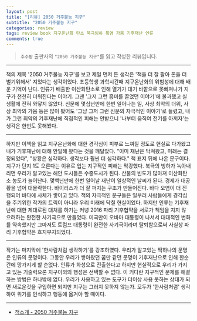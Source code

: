 ```yaml
---  
layout: post  
title: "[리뷰] 2050 거주불능 지구"  
subtitle: "2050 거주불능 지구"  
categories: review  
tags: review book 지구온난화 탄소 북극빙하 폭염 가뭄 기후재난 인류
comments: true
--- 
```

  
> `추수밭` 출판사의 `"2050 거주불능 지구"`를 읽고 작성한 리뷰입니다.

---

책의 제목 '2050 거주불능 지구'를 보고 제일 먼저 든 생각은 '책을 더 잘 팔아 돈을 더 벌기위해서' 지었다는 생각이었다. 초등학생 과학시간때 지구온난화의 위험성에 대해 배운 기억이 난다. 인류가 배출한 이산화탄소로 인해 열기가 대기 바깥으로 못빠져나가 지구가 천천히 더워진다는 이야기. 그땐 '그저 그런 흥미를 끌었던 이야기'에 불과했고 실생활에 전혀 와닿지 않았다. 신문에 몇십년만에 한번 일어나는 일, 사상 최악의 더위, 사상 최악의 가뭄 등은 많이 봤어도 '그냥 그저 그런 신문의 자극적인 이야기'로 들렸고, 내가 그런 최악의 기후재난에 직접적인 피해는 안받으니 '나부터 움직여 전기를 아끼자'는 생각은 한번도 못해봤다. 

---

하지만 이책을 읽고 지구온난화에 대한 경각심이 피부로 느껴질 정도로 현실로 다가왔고 내가 기후재난에 대해 안일해 왔다는 것을 깨달았다. "이미 재난은 닥쳐왔고, 미래는 결정되었다", "상황은 심각하다. 생각보다 훨씬 더 심각하다." 책 표지 뒤에 나온 문구이다. 지구가 단지 1도 오른다는 이유로 입는 지구적인 피해는 막강했다. 북극의 빙하가 녹아내리면 우리가 알고있는 해안 도시들은 수중도시가 된다. 산불의 빈도가 많아져 이산화탄소 농도가 늘어난다. 몇백년만에 한번 일어날 재난이 일상적인 날씨가 된다. 경제가 대공황을 넘어 대몰락한다. 바이러스가 더 잘 퍼지는 구조가 만들어진다. 바다 오염이 더 진행되어 바다에 사체가 쌓이고 있다. 책의 자극적인 문구들은 일부러 사람들에게 경각심을 주기위한 작가의 트릭이 아니라 우리 미래에 닥칠 현실이었다. 하지만 인류는 기후재난에 대한 제대로된 대처를 하기는 커녕 2016 파리 기후협약을 서로가 책임을 지지 않으려하는 완전한 사기극으로 만들었다. 미국만이 오바마 대통령이 나서서 대대적인 변화를 약속했지만 그마저도 트럼프 대통령이 완전한 사기극이라며 탈퇴함으로써 사실상 파리 기후협약은 흐지부지되었다.

---

작가는 마지막에 '한사람처럼 생각하기'를 강조하였다. 우리가 알고있는 딱하나의 문명은 인류의 문명이다. 그동안 우리가 쌓아왔던 꿈만 같던 문명이 기후재난으로 인해 한순간에 망가지게 할 순없다. 인류가 화성으로 진출한다고 하지만 현실적으로 우리가 가지고 있는 기술력으론 지구이외의 행성은 선택할 수 없다. 이 커다란 지구적인 문제를 해결하는 방법은 하나밖에 없다. 우리가 사용하고 있는 도구가 더이상 사용 못하는 상태가 되면 새로운것을 구입하면 되지만 지구는 그러지 못하지 않는가. 모두가 '한사람처럼' 생각하여 위기를 인식하고 행동에 옮겨야 할 때이다.

---

* [책소개 - 2050 거주불능 지구](http://www.yes24.com/Product/Goods/89906698)


